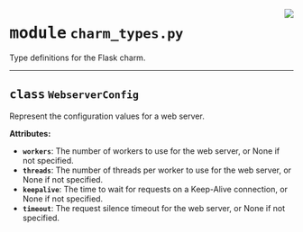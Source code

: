 <!-- markdownlint-disable -->

<a href="../src/charm_types.py#L0"><img align="right" style="float:right;" src="https://img.shields.io/badge/-source-cccccc?style=flat-square"></a>

# <kbd>module</kbd> `charm_types.py`
Type definitions for the Flask charm. 



---

## <kbd>class</kbd> `WebserverConfig`
Represent the configuration values for a web server. 



**Attributes:**
 
 - <b>`workers`</b>:  The number of workers to use for the web server, or None if not specified. 
 - <b>`threads`</b>:  The number of threads per worker to use for the web server,  or None if not specified. 
 - <b>`keepalive`</b>:  The time to wait for requests on a Keep-Alive connection,  or None if not specified. 
 - <b>`timeout`</b>:  The request silence timeout for the web server, or None if not specified. 





